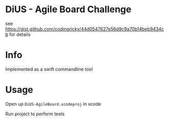 # DiUS - Agile Board Challenge 
see https://gist.github.com/codingricky/44d0547627e56d9c9a70b14beb9434cb for details
# Info
Implemented as a swift commandline tool

# Usage
Open up `DiUS-AgileBoard.xcodeproj` in xcode

Run project to perform tests

